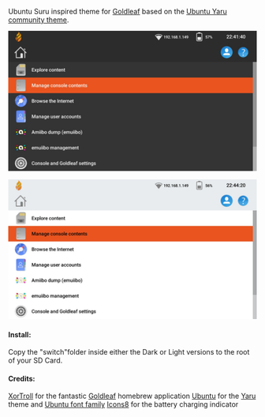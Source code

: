Ubuntu Suru inspired theme for [Goldleaf](https://github.com/XorTroll/Goldleaf "Goldleaf") based on the [Ubuntu Yaru community theme](https://github.com/ubuntu/yaru "Ubuntu Yaru Community theme").

[![Dark](https://raw.githubusercontent.com/ifrit05/goldleaf-theme-ubuntu-suru/master/Preview/Dark.jpg?token=AB7T6SX7BU7CVLFNIMSVSR26NCJDC "Dark")](https://raw.githubusercontent.com/ifrit05/goldleaf-theme-ubuntu-suru/master/Preview/Dark.jpg?token=AB7T6SX7BU7CVLFNIMSVSR26NCJDC "Dark")

[![Light](https://raw.githubusercontent.com/ifrit05/goldleaf-theme-ubuntu-suru/master/Preview/Light.jpg?token=AB7T6SUDS37IITSBSC27FWK6NCJIG "Light")](https://raw.githubusercontent.com/ifrit05/goldleaf-theme-ubuntu-suru/master/Preview/Light.jpg?token=AB7T6SUDS37IITSBSC27FWK6NCJIG "Light")

#### Install:
Copy the "switch"folder inside either the Dark or Light versions to the root of your SD Card.

#### Credits:
[XorTroll](https://github.com/XorTroll/ "XorTroll") for the fantastic [Goldleaf](https://github.com/XorTroll/Goldleaf "Goldleaf") homebrew application
[Ubuntu](https://github.com/ubuntu "ubuntu") for the [Yaru](https://github.com/ubtunu/yaru "Yaru") theme and [Ubuntu font family](https://github.com/ubuntu/font-ubuntu "Ubuntu font family")
[Icons8](https://icons8.com/ "Icons8") for the battery charging indicator
